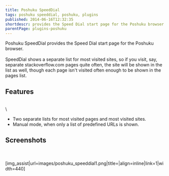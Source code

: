 ```yaml
---
title: Poshuku SpeedDial
tags: poshuku speeddial, poshuku, plugins
published: 2014-06-16T12:32:35
shortdescr: provides the Speed Dial start page for the Poshuku browser
parentPage: plugins-poshuku
---
```


Poshuku SpeedDial provides the Speed Dial start page for the Poshuku
browser.\
\
SpeedDial shows a separate list for most visited sites, so if you visit,
say, separate stackoverflow.com pages quite often, the site will be
shown in the list as well, though each page isn't visited often enough
to be shown in the pages list.

Features
--------

\
\

-   Two separate lists for most visited pages and most visited sites.
-   Manual mode, when only a list of predefined URLs is shown.

Screenshots
-----------

\
\
\[img\_assist|url=images/poshuku\_speeddial1.png|title=|align=inline|link=1|width=440\]

